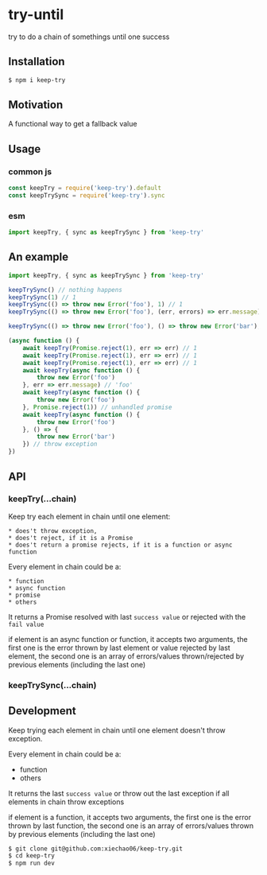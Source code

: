 # try-until
try to do a chain of somethings until one success

## Installation

```bash
$ npm i keep-try
```

## Motivation

A functional way to get a fallback value

## Usage

### common js

```javascript
const keepTry = require('keep-try').default
const keepTrySync = require('keep-try').sync
```

### esm

```javascript
import keepTry, { sync as keepTrySync } from 'keep-try'
```

## An example

```javascript
import keepTry, { sync as keepTrySync } from 'keep-try'

keepTrySync() // nothing happens
keepTrySync(1) // 1
keepTrySync(() => throw new Error('foo'), 1) // 1
keepTrySync(() => throw new Error('foo'), (err, errors) => err.message) // 'foo'

keepTrySync(() => throw new Error('foo'), () => throw new Error('bar'), 1) // 1

(async function () {
    await keepTry(Promise.reject(1), err => err) // 1
    await keepTry(Promise.reject(1), err => err) // 1
    await keepTry(Promise.reject(1), err => err) // 1
    await keepTry(async function () {
        throw new Error('foo')
    }, err => err.message) // 'foo'
    await keepTry(async function () {
        throw new Error('foo')
    }, Promise.reject(1)) // unhandled promise
    await keepTry(async function () {
        throw new Error('foo')
    }, () => {
        throw new Error('bar')
    }) // throw exception
})
```

## API

### keepTry(...chain)

Keep try each element in chain until one element:

    * does't throw exception,
    * does't reject, if it is a Promise
    * does't return a promise rejects, if it is a function or async function

Every element in chain could be a:

    * function
    * async function
    * promise
    * others

It returns a Promise resolved with last `success value` or
rejected with the `fail value`

if element is an async function or function, it accepts two arguments, the first
one is the error thrown by last element or value rejected by last element, the
second one is an array of errors/values thrown/rejected by previous elements (including
the last one)

### keepTrySync(...chain)

## Development

Keep trying each element in chain until one element doesn't throw exception.

Every element in chain could be a:

  * function
  * others

It returns the last `success value` or throw out the last exception if all elements
in chain throw exceptions

if element is a function, it accepts two arguments, the first
one is the error thrown by last function, the
second one is an array of errors/values thrown by previous elements (including
the last one)

```bash
$ git clone git@github.com:xiechao06/keep-try.git
$ cd keep-try
$ npm run dev
```
